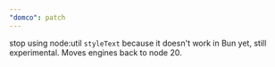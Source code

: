 ```yaml
---
"domco": patch
---
```


stop using node:util `styleText` because it doesn't work in Bun yet, still experimental. Moves engines back to node 20.
